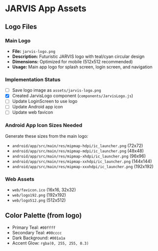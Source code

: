 # JARVIS App Assets

## Logo Files

### Main Logo
- **File:** `jarvis-logo.png` 
- **Description:** Futuristic JARVIS logo with teal/cyan circular design
- **Dimensions:** Optimized for mobile (512x512 recommended)
- **Usage:** Main app logo for splash screen, login screen, and navigation

### Implementation Status
- [ ] Save logo image as `assets/jarvis-logo.png`
- [x] Created JarvisLogo component (`components/JarvisLogo.js`)
- [ ] Update LoginScreen to use logo
- [ ] Update Android app icon
- [ ] Update web favicon

### Android App Icon Sizes Needed
Generate these sizes from the main logo:
- `android/app/src/main/res/mipmap-hdpi/ic_launcher.png` (72x72)
- `android/app/src/main/res/mipmap-mdpi/ic_launcher.png` (48x48)
- `android/app/src/main/res/mipmap-xhdpi/ic_launcher.png` (96x96)
- `android/app/src/main/res/mipmap-xxhdpi/ic_launcher.png` (144x144)
- `android/app/src/main/res/mipmap-xxxhdpi/ic_launcher.png` (192x192)

### Web Assets
- `web/favicon.ico` (16x16, 32x32)
- `web/logo192.png` (192x192)
- `web/logo512.png` (512x512)

## Color Palette (from logo)
- Primary Teal: `#00ffff`
- Secondary Teal: `#00cccc` 
- Dark Background: `#001a1a`
- Accent Glow: `rgba(0, 255, 255, 0.3)`
